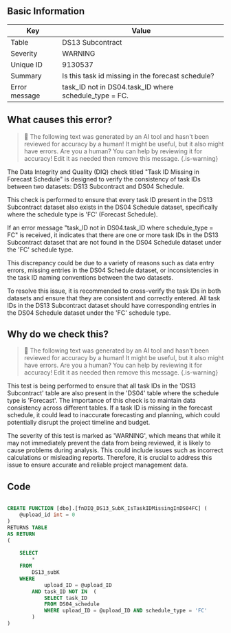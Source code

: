 ## Basic Information
| Key         | Value          |
|-------------|----------------|
| Table       | DS13 Subcontract |
| Severity    | WARNING |
| Unique ID   | 9130537   |
| Summary     | Is this task id missing in the forecast schedule? |
| Error message | task_ID not in DS04.task_ID where schedule_type = FC. |

## What causes this error?

> :robot: The following text was generated by an AI tool and hasn't been reviewed for accuracy by a human! It might be useful, but it also might have errors. Are you a human? You can help by reviewing it for accuracy! Edit it as needed then remove this message.
{.is-warning}

The Data Integrity and Quality (DIQ) check titled "Task ID Missing in Forecast Schedule" is designed to verify the consistency of task IDs between two datasets: DS13 Subcontract and DS04 Schedule. 

This check is performed to ensure that every task ID present in the DS13 Subcontract dataset also exists in the DS04 Schedule dataset, specifically where the schedule type is 'FC' (Forecast Schedule). 

If an error message "task_ID not in DS04.task_ID where schedule_type = FC" is received, it indicates that there are one or more task IDs in the DS13 Subcontract dataset that are not found in the DS04 Schedule dataset under the 'FC' schedule type. 

This discrepancy could be due to a variety of reasons such as data entry errors, missing entries in the DS04 Schedule dataset, or inconsistencies in the task ID naming conventions between the two datasets. 

To resolve this issue, it is recommended to cross-verify the task IDs in both datasets and ensure that they are consistent and correctly entered. All task IDs in the DS13 Subcontract dataset should have corresponding entries in the DS04 Schedule dataset under the 'FC' schedule type.
## Why do we check this?

> :robot: The following text was generated by an AI tool and hasn't been reviewed for accuracy by a human! It might be useful, but it also might have errors. Are you a human? You can help by reviewing it for accuracy! Edit it as needed then remove this message.
{.is-warning}

This test is being performed to ensure that all task IDs in the 'DS13 Subcontract' table are also present in the 'DS04' table where the schedule type is 'Forecast'. The importance of this check is to maintain data consistency across different tables. If a task ID is missing in the forecast schedule, it could lead to inaccurate forecasting and planning, which could potentially disrupt the project timeline and budget.

The severity of this test is marked as 'WARNING', which means that while it may not immediately prevent the data from being reviewed, it is likely to cause problems during analysis. This could include issues such as incorrect calculations or misleading reports. Therefore, it is crucial to address this issue to ensure accurate and reliable project management data.
## Code

```sql

CREATE FUNCTION [dbo].[fnDIQ_DS13_SubK_IsTaskIDMissingInDS04FC] (
	@upload_id int = 0
)
RETURNS TABLE
AS RETURN
(
	
	SELECT
		*
	FROM 
		DS13_subK
	WHERE 
			upload_ID = @upload_ID 
		AND task_ID NOT IN  (
			SELECT task_ID
			FROM DS04_schedule
			WHERE upload_ID = @upload_ID AND schedule_type = 'FC'
		)
)
```
